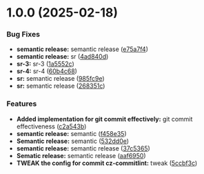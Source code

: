 # 1.0.0 (2025-02-18)


### Bug Fixes

* **semantic release:** semantic release ([e75a7f4](https://github.com/leocodeio/commit-semantic-release-template/commit/e75a7f41d0557f080f0d3e3dc16fc8825fe04d81))
* **semantic release:** sr ([4ad840d](https://github.com/leocodeio/commit-semantic-release-template/commit/4ad840d364beece049f119b072b5201de1f41bfe))
* **sr-3:** sr-3 ([1a5552c](https://github.com/leocodeio/commit-semantic-release-template/commit/1a5552cb059eecebfa0e523ea7f42a7d2f12c383))
* **sr-4:** sr-4 ([60b4c68](https://github.com/leocodeio/commit-semantic-release-template/commit/60b4c68e3c9ed3219aee001abeebdf6ca68331ca))
* **sr:** semantic release ([985fc9e](https://github.com/leocodeio/commit-semantic-release-template/commit/985fc9e61e34655c1c935422852fd523af0429a6))
* **sr:** semantic release ([268351c](https://github.com/leocodeio/commit-semantic-release-template/commit/268351cc1c41b0afd72c407185f8b54ebcc03d6c))


### Features

* **Added implementation for git commit effectively:** git commit effectiveness ([c2a543b](https://github.com/leocodeio/commit-semantic-release-template/commit/c2a543b89ee528b53098829106733be247224959))
* **semantic release:** semantic ([f458e35](https://github.com/leocodeio/commit-semantic-release-template/commit/f458e3519bf0f6ce909d5a84befddb6650bdbfd3))
* **Semantic release:** semantic ([532dd0e](https://github.com/leocodeio/commit-semantic-release-template/commit/532dd0eb6d21112dd1edb24dbaaddc52411c9c24))
* **semantic release:** semantic release ([37c5365](https://github.com/leocodeio/commit-semantic-release-template/commit/37c5365dce4ea5f8f0db4a51ccf278239239df28))
* **Sematic release:** semantic release ([aaf6950](https://github.com/leocodeio/commit-semantic-release-template/commit/aaf69506d881ddaba2272cfdc0877ca8d527289f))
* **TWEAK the config for commit cz-commitlint:** tweak ([5ccbf3c](https://github.com/leocodeio/commit-semantic-release-template/commit/5ccbf3cea3543a912e8fee6d6881cadce29a82d4))
